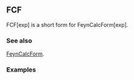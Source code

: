 ## FCF

FCF[exp] is a short form for FeynCalcForm[exp].

### See also

[FeynCalcForm](FeynCalcForm).

### Examples